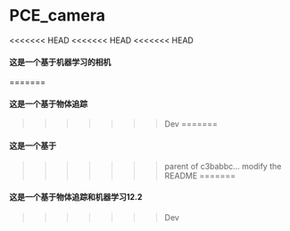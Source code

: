 # PCE_camera
<<<<<<< HEAD
<<<<<<< HEAD
<<<<<<< HEAD
#### 这是一个基于机器学习的相机
=======
#### 这是一个基于物体追踪
>>>>>>> Dev
=======
#### 这是一个基于
>>>>>>> parent of c3babbc... modify the README
=======
#### 这是一个基于物体追踪和机器学习12.2
>>>>>>> Dev
